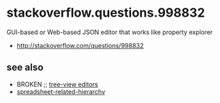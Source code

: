 # stackoverflow.questions.998832

GUI-based or Web-based JSON editor that works like property explorer

* http://stackoverflow.com/questions/998832

## see also

* BROKEN ;; [tree-view editors](http://www.slant.co/topics/2213/~what-are-the-best-wysiwyg-tree-view-etc-editors-for-json-xml-yaml-toml-data-files)
* [spreadsheet-related-hierarchy](http://help.smartsheet.com/customer/portal/articles/504734-hierarchy-indenting-outdenting-rows)


 
